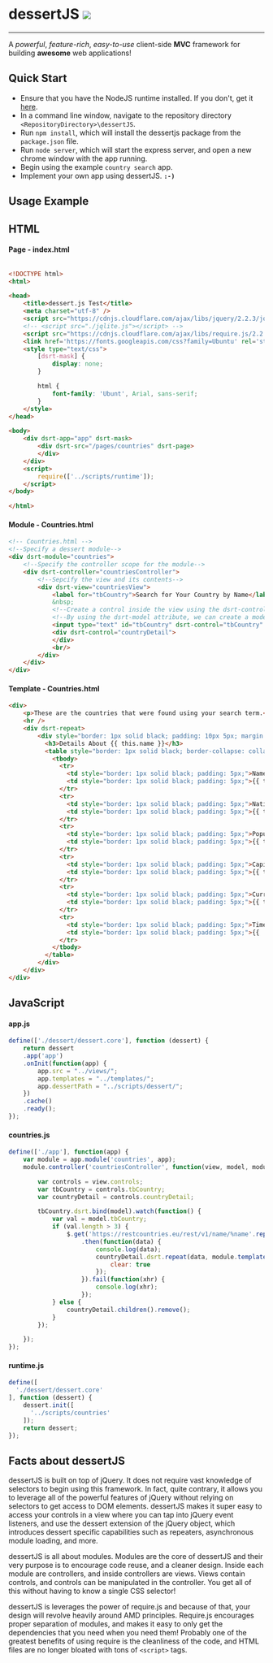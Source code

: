 # dessertJS ![](https://travis-ci.org/JacobHeater/dessertJS.svg?branch=master)
- - -

A *powerful*, *feature-rich*, *easy-to-use* client-side **MVC** framework for building **awesome** web applications!

## Quick Start

- Ensure that you have the NodeJS runtime installed. If you don't, get it [here](https://nodejs.org/en/download/).
- In a command line window, navigate to the repository directory `<RepositoryDirectory>\dessertJS`.
- Run `npm install`, which will install the dessertjs package from the `package.json` file.
- Run `node server`, which will start the express server, and open a new chrome window with the app running.
- Begin using the example `country search` app.
- Implement your own app using dessertJS. **`:-)`**

## Usage Example

## HTML

#### Page - index.html

```html

<!DOCTYPE html>
<html>

<head>
    <title>dessert.js Test</title>
    <meta charset="utf-8" />
    <script src="https://cdnjs.cloudflare.com/ajax/libs/jquery/2.2.3/jquery.min.js"></script>
    <!-- <script src="./jqlite.js"></script> -->
    <script src="https://cdnjs.cloudflare.com/ajax/libs/require.js/2.2.0/require.min.js"></script>
    <link href='https://fonts.googleapis.com/css?family=Ubuntu' rel='stylesheet' type='text/css'>
    <style type="text/css">
        [dsrt-mask] {
            display: none;
        }

        html {
            font-family: 'Ubunt', Arial, sans-serif;
        }
    </style>
</head>

<body>
    <div dsrt-app="app" dsrt-mask>
        <div dsrt-src="/pages/countries" dsrt-page>
        </div>
    </div>
    <script>
        require(['../scripts/runtime']);
    </script>
</body>

</html>
```

#### Module - Countries.html

```html
<!-- Countries.html -->
<!--Specify a dessert module-->
<div dsrt-module="countries">
	<!--Specify the controller scope for the module-->
    <div dsrt-controller="countriesController">
		<!--Sepcify the view and its contents-->
        <div dsrt-view="countriesView">
            <label for="tbCountry">Search for Your Country by Name</label>
            &nbsp;
			<!--Create a control inside the view using the dsrt-control attribute-->
			<!--By using the dsrt-model attribute, we can create a model member for this control-->
            <input type="text" id="tbCountry" dsrt-control="tbCountry" placeholder="Enter the country name" title="Please enter at least 3 characters to start the search." dsrt-model />
            <div dsrt-control="countryDetail">
            </div>
            <br/>
        </div>
    </div>
</div>

```

#### Template - Countries.html

```html
<div>
    <p>These are the countries that were found using your search term.</p>
    <hr />
    <div dsrt-repeat>
        <div style="border: 1px solid black; padding: 10px 5px; margin: 5px 0;">
          <h3>Details About {{ this.name }}</h3>
          <table style="border: 1px solid black; border-collapse: collapse;">
            <tbody>
              <tr>
                <td style="border: 1px solid black; padding: 5px;">Name</td>
                <td style="border: 1px solid black; padding: 5px;">{{ this.name }}</td>
              </tr>
              <tr>
                <td style="border: 1px solid black; padding: 5px;">Native Name</td>
                <td style="border: 1px solid black; padding: 5px;">{{ this.nativeName }}</td>
              </tr>
              <tr>
                <td style="border: 1px solid black; padding: 5px;">Population</td>
                <td style="border: 1px solid black; padding: 5px;">{{ this.population }}</td>
              </tr>
              <tr>
                <td style="border: 1px solid black; padding: 5px;">Capital</td>
                <td style="border: 1px solid black; padding: 5px;">{{ this.capital || "Unlisted" }}</td>
              </tr>
              <tr>
                <td style="border: 1px solid black; padding: 5px;">Currencies</td>
                <td style="border: 1px solid black; padding: 5px;">{{ this.currencies.join(', '); }}</td>
              </tr>
              <tr>
                <td style="border: 1px solid black; padding: 5px;">Time Zones</td>
                <td style="border: 1px solid black; padding: 5px;">{{ !!this.timezones ? this.timezones.join('<br />') : "Unlisted" }}</td>
              </tr>
            </tbody>
          </table>
        </div>
    </div>
</div>

```

## JavaScript

#### app.js
```javascript
define(['./dessert/dessert.core'], function (dessert) {
    return dessert
    .app('app')
    .onInit(function(app) {
        app.src = "../views/";
        app.templates = "../templates/";
        app.dessertPath = "../scripts/dessert/";
    })
    .cache()
    .ready();
});

```

#### countries.js
```javascript
define(['./app'], function(app) {
    var module = app.module('countries', app);
    module.controller('countriesController', function(view, model, module, page) {

        var controls = view.controls;
        var tbCountry = controls.tbCountry;
        var countryDetail = controls.countryDetail;

        tbCountry.dsrt.bind(model).watch(function() {
            var val = model.tbCountry;
            if (val.length > 3) {
                $.get('https://restcountries.eu/rest/v1/name/%name'.replace('%name', val))
                    .then(function(data) {
                        console.log(data);
                        countryDetail.dsrt.repeat(data, module.template('countries'), {
                            clear: true
                        });
                    }).fail(function(xhr) {
                        console.log(xhr);
                    });
            } else {
                countryDetail.children().remove();
            }
        });

    });
});

```

#### runtime.js
```javascript
define([
  './dessert/dessert.core'
], function (dessert) {
    dessert.init([
      '../scripts/countries'
    ]);
    return dessert;
});
```
## Facts about dessertJS

dessertJS is built on top of jQuery. It does not require vast knowledge of selectors to begin using this framework. In fact, quite contrary, it allows you to leverage all of the powerful features of jQuery without relying on selectors to get access to DOM elements. dessertJS makes it super easy to access your controls in a view where you can tap into jQuery event listeners, and use the dessert extension of the jQuery object, which introduces dessert specific capabilities such as repeaters, asynchronous module loading, and more.

dessertJS is all about modules. Modules are the core of dessertJS and their very purpose is to encourage code reuse, and a cleaner design. Inside each module are controllers, and inside controllers are views. Views contain controls, and controls can be manipulated in the controller. You get all of this without having to know a single CSS selector!

dessertJS is leverages the power of require.js and because of that, your design will revolve heavily around AMD principles. Require.js encourages proper separation of modules, and makes it easy to only get the dependencies that you need when you need them! Probably one of the greatest benefits of using require is the cleanliness of the code, and HTML files are no longer bloated with tons of `<script>` tags.
